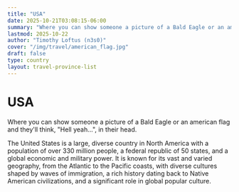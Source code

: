 ```yaml
---
title: "USA"
date: 2025-10-21T03:08:15-06:00
summary: "Where you can show someone a picture of a Bald Eagle or an american flag and that person will go, Hell yeah, in their head. The United States is a large, diverse country in North America with a population of over 330 million people, a federal republic of 50 states, and a global economic and military power. It is known for its vast and varied geography, from the Atlantic to the Pacific coasts, with diverse cultures shaped by waves of immigration, a rich history dating back to Native American civilizations, and a significant role in global popular culture."
lastmod: 2025-10-22
author: "Timothy Loftus (n3s0)"
cover: "/img/travel/american_flag.jpg"
draft: false
type: country
layout: travel-province-list
---
```


# USA

Where you can show someone a picture of a Bald Eagle or an american flag and
they'll think, "Hell yeah...", in their head.

The United States is a large, diverse country in North America with a population 
of over 330 million people, a federal republic of 50 states, and a global 
economic and military power. It is known for its vast and varied geography, 
from the Atlantic to the Pacific coasts, with diverse cultures shaped by waves 
of immigration, a rich history dating back to Native American civilizations, 
and a significant role in global popular culture.


